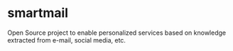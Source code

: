 smartmail
=========

Open Source project to enable personalized services based on knowledge extracted from e-mail, social media, etc.
